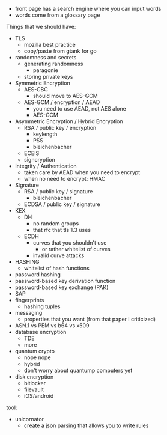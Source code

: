 * front page has a search engine where you can input words
* words come from a glossary page

Things that we should have:

* TLS
    - mozilla best practice
    - copy/paste from gtank for go
* randomness and secrets
    - generating randomness
        - paragonie
    * storing private keys
* Symmetric Encryption
    * AES-CBC
        - should move to AES-GCM
    * AES-GCM / encryption / AEAD
        + you need to use AEAD, not AES alone
        + AES-GCM
* Asymmetric Encryption / Hybrid Encryption
    - RSA / public key / encryption
        + keylength
        + PSS
        + bleichenbacher
    - ECEIS
    - signcryption
* Integrity / Authentication
    - taken care by AEAD when you need to encrypt
    - when no need to encrypt: HMAC
* Signature
    - RSA / public key / signature
        + bleichenbacher
    - ECDSA / public key / signature
* KEX
    - DH
        + no random groups
        + that rfc that tls 1.3 uses
    - ECDH
        + curves that you shouldn't use
            * or rather whitelist of curves
        + invalid curve attacks
* HASHING
    - whitelist of hash functions 
* password hashing
* password-based key derivation function
* password-based key exchange (PAK)
* SAP
* fingerprints
    - hashing tuples
* messaging
    - properties that you want (from that paper I criticized)
* ASN.1 vs PEM vs b64 vs x509
* database encryption
    - TDE
    - more
* quantum crypto
    - nope nope
    - hybrid
    - don't worry about quantump computers yet
* disk encryption
    - bitlocker
    - filevault
    - iOS/android

tool:

* unicornator
    - create a json parsing that allows you to write rules

